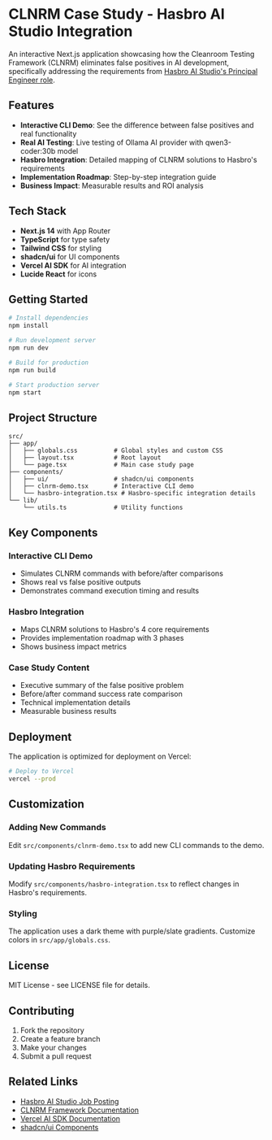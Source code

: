# CLNRM Case Study - Hasbro AI Studio Integration

An interactive Next.js application showcasing how the Cleanroom Testing Framework (CLNRM) eliminates false positives in AI development, specifically addressing the requirements from [Hasbro AI Studio's Principal Engineer role](https://aistudio.digital.hasbro.com/).

## Features

- **Interactive CLI Demo**: See the difference between false positives and real functionality
- **Real AI Testing**: Live testing of Ollama AI provider with qwen3-coder:30b model
- **Hasbro Integration**: Detailed mapping of CLNRM solutions to Hasbro's requirements
- **Implementation Roadmap**: Step-by-step integration guide
- **Business Impact**: Measurable results and ROI analysis

## Tech Stack

- **Next.js 14** with App Router
- **TypeScript** for type safety
- **Tailwind CSS** for styling
- **shadcn/ui** for UI components
- **Vercel AI SDK** for AI integration
- **Lucide React** for icons

## Getting Started

```bash
# Install dependencies
npm install

# Run development server
npm run dev

# Build for production
npm run build

# Start production server
npm start
```

## Project Structure

```
src/
├── app/
│   ├── globals.css          # Global styles and custom CSS
│   ├── layout.tsx           # Root layout
│   └── page.tsx             # Main case study page
├── components/
│   ├── ui/                  # shadcn/ui components
│   ├── clnrm-demo.tsx       # Interactive CLI demo
│   └── hasbro-integration.tsx # Hasbro-specific integration details
└── lib/
    └── utils.ts             # Utility functions
```

## Key Components

### Interactive CLI Demo
- Simulates CLNRM commands with before/after comparisons
- Shows real vs false positive outputs
- Demonstrates command execution timing and results

### Hasbro Integration
- Maps CLNRM solutions to Hasbro's 4 core requirements
- Provides implementation roadmap with 3 phases
- Shows business impact metrics

### Case Study Content
- Executive summary of the false positive problem
- Before/after command success rate comparison
- Technical implementation details
- Measurable business results

## Deployment

The application is optimized for deployment on Vercel:

```bash
# Deploy to Vercel
vercel --prod
```

## Customization

### Adding New Commands
Edit `src/components/clnrm-demo.tsx` to add new CLI commands to the demo.

### Updating Hasbro Requirements
Modify `src/components/hasbro-integration.tsx` to reflect changes in Hasbro's requirements.

### Styling
The application uses a dark theme with purple/slate gradients. Customize colors in `src/app/globals.css`.

## License

MIT License - see LICENSE file for details.

## Contributing

1. Fork the repository
2. Create a feature branch
3. Make your changes
4. Submit a pull request

## Related Links

- [Hasbro AI Studio Job Posting](https://aistudio.digital.hasbro.com/)
- [CLNRM Framework Documentation](../README.md)
- [Vercel AI SDK Documentation](https://sdk.vercel.ai/)
- [shadcn/ui Components](https://ui.shadcn.com/)